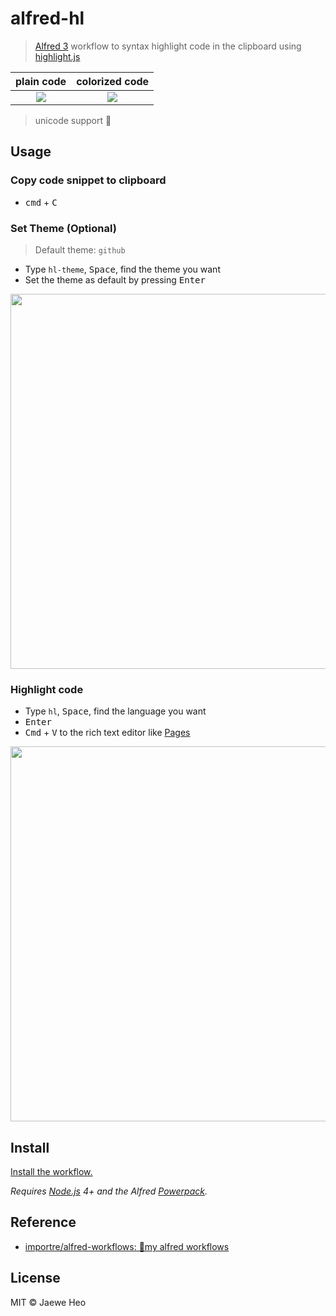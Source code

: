 # alfred-hl

> [Alfred 3](https://www.alfredapp.com) workflow to syntax highlight code in the clipboard using [highlight.js](https://highlightjs.org/)

| plain code | colorized code |
|:----------:|:--------------:|
| ![][plain] | ![][colorized] |

> unicode support :tada:


## Usage

### Copy code snippet to clipboard

- <kbd>cmd</kbd> + <kbd>C</kbd>


### Set Theme (Optional)

> Default theme: `github`

- Type `hl-theme`, <kbd>Space</kbd>, find the theme you want
- Set the theme as default by pressing <kbd>Enter</kbd>

<img width="600" src="https://cloud.githubusercontent.com/assets/1744446/16896907/ca069908-4bdc-11e6-9331-ef5a5e182344.png">


### Highlight code

- Type `hl`, <kbd>Space</kbd>, find the language you want
- <kbd>Enter</kbd>
- <kbd>Cmd</kbd> + <kbd>V</kbd> to the rich text editor like [Pages](http://www.apple.com/mac/pages/)

<img width="600" src="https://cloud.githubusercontent.com/assets/1744446/16896906/ca05f44e-4bdc-11e6-86a5-830ada1ba4e2.png">


## Install

[Install the workflow.](http://www.packal.org/workflow/hl)

*Requires [Node.js](https://nodejs.org) 4+ and the Alfred [Powerpack](https://www.alfredapp.com/powerpack/).*


## Reference

- [importre/alfred-workflows: 🔧my alfred workflows](https://goo.gl/GOFxDC)


## License

MIT © Jaewe Heo

[plain]: https://cloud.githubusercontent.com/assets/1744446/16908658/58af0a74-4d08-11e6-9b33-7873b068d507.png
[colorized]: https://cloud.githubusercontent.com/assets/1744446/16908657/588e4e7e-4d08-11e6-8b86-5cc9f0343ae8.png
